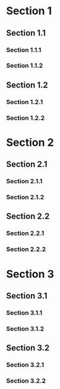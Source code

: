 # Section 1

## Section 1.1

### Section 1.1.1

### Section 1.1.2

## Section 1.2

### Section 1.2.1

### Section 1.2.2

# Section 2

## Section 2.1

### Section 2.1.1

### Section 2.1.2

## Section 2.2

### Section 2.2.1

### Section 2.2.2

# Section 3

## Section 3.1

### Section 3.1.1

### Section 3.1.2

## Section 3.2

### Section 3.2.1

### Section 3.2.2
